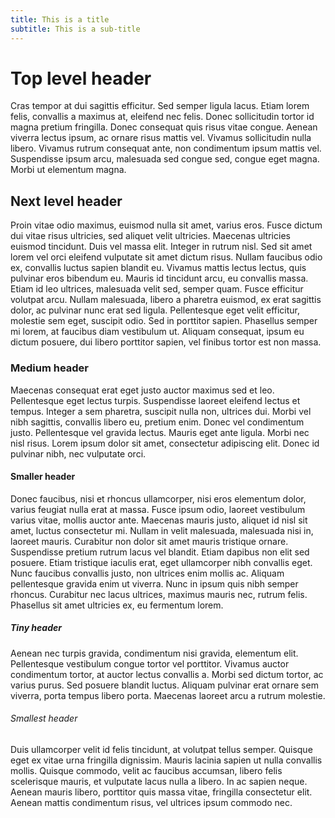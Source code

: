 ```yaml
---
title: This is a title
subtitle: This is a sub-title
---
```


# Top level header

Cras tempor at dui sagittis efficitur. Sed semper ligula lacus. Etiam lorem felis, convallis a maximus at, eleifend nec felis. Donec sollicitudin tortor id magna pretium fringilla. Donec consequat quis risus vitae congue. Aenean viverra lectus ipsum, ac ornare risus mattis vel. Vivamus sollicitudin nulla libero. Vivamus rutrum consequat ante, non condimentum ipsum mattis vel. Suspendisse ipsum arcu, malesuada sed congue sed, congue eget magna. Morbi ut elementum magna.

## Next level header

Proin vitae odio maximus, euismod nulla sit amet, varius eros. Fusce dictum dui vitae risus ultricies, sed aliquet velit ultricies. Maecenas ultricies euismod tincidunt. Duis vel massa elit. Integer in rutrum nisl. Sed sit amet lorem vel orci eleifend vulputate sit amet dictum risus. Nullam faucibus odio ex, convallis luctus sapien blandit eu. Vivamus mattis lectus lectus, quis pulvinar eros bibendum eu. Mauris id tincidunt arcu, eu convallis massa. Etiam id leo ultrices, malesuada velit sed, semper quam. Fusce efficitur volutpat arcu. Nullam malesuada, libero a pharetra euismod, ex erat sagittis dolor, ac pulvinar nunc erat sed ligula. Pellentesque eget velit efficitur, molestie sem eget, suscipit odio. Sed in porttitor sapien. Phasellus semper mi lorem, at faucibus diam vestibulum ut. Aliquam consequat, ipsum eu dictum posuere, dui libero porttitor sapien, vel finibus tortor est non massa.

### Medium header

Maecenas consequat erat eget justo auctor maximus sed et leo. Pellentesque eget lectus turpis. Suspendisse laoreet eleifend lectus et tempus. Integer a sem pharetra, suscipit nulla non, ultrices dui. Morbi vel nibh sagittis, convallis libero eu, pretium enim. Donec vel condimentum justo. Pellentesque vel gravida lectus. Mauris eget ante ligula. Morbi nec nisl risus. Lorem ipsum dolor sit amet, consectetur adipiscing elit. Donec id pulvinar nibh, nec vulputate orci.

#### Smaller header

Donec faucibus, nisi et rhoncus ullamcorper, nisi eros elementum dolor, varius feugiat nulla erat at massa. Fusce ipsum odio, laoreet vestibulum varius vitae, mollis auctor ante. Maecenas mauris justo, aliquet id nisl sit amet, luctus consectetur mi. Nullam in velit malesuada, malesuada nisi in, laoreet mauris. Curabitur non dolor sit amet mauris tristique ornare. Suspendisse pretium rutrum lacus vel blandit. Etiam dapibus non elit sed posuere. Etiam tristique iaculis erat, eget ullamcorper nibh convallis eget. Nunc faucibus convallis justo, non ultrices enim mollis ac. Aliquam pellentesque gravida enim ut viverra. Nunc in ipsum quis nibh semper rhoncus. Curabitur nec lacus ultrices, maximus mauris nec, rutrum felis. Phasellus sit amet ultricies ex, eu fermentum lorem.

##### Tiny header

Aenean nec turpis gravida, condimentum nisi gravida, elementum elit. Pellentesque vestibulum congue tortor vel porttitor. Vivamus auctor condimentum tortor, at auctor lectus convallis a. Morbi sed dictum tortor, ac varius purus. Sed posuere blandit luctus. Aliquam pulvinar erat ornare sem viverra, porta tempus libero porta. Maecenas laoreet arcu a rutrum molestie.

###### Smallest header

Duis ullamcorper velit id felis tincidunt, at volutpat tellus semper. Quisque eget ex vitae urna fringilla dignissim. Mauris lacinia sapien ut nulla convallis mollis. Quisque commodo, velit ac faucibus accumsan, libero felis scelerisque mauris, et vulputate lacus nulla a libero. In ac sapien neque. Aenean mauris libero, porttitor quis massa vitae, fringilla consectetur elit. Aenean mattis condimentum risus, vel ultrices ipsum commodo nec.
